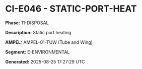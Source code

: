 # CI-E046 - STATIC-PORT-HEAT

**Phase:** 11-DISPOSAL

**Description:** Static port heating

**AMPEL:** AMPEL-01-TUW (Tube and Wing)

**Segment:** E-ENVIRONMENTAL

**Generated:** 2025-08-25 17:27:29 UTC
